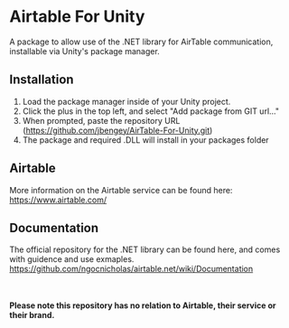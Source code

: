 # Airtable For Unity
A package to allow use of the .NET library for AirTable communication, installable via Unity's package manager.

## Installation
1) Load the package manager inside of your Unity project.
2) Click the plus in the top left, and select "Add package from GIT url..."
3) When prompted, paste the repository URL (https://github.com/jbengey/AirTable-For-Unity.git)
4) The package and required .DLL will install in your packages folder

## Airtable
More information on the Airtable service can be found here: https://www.airtable.com/

## Documentation
The official repository for the .NET library can be found here, and comes with guidence and use exmaples. 
https://github.com/ngocnicholas/airtable.net/wiki/Documentation

<br><br>
**Please note this repository has no relation to Airtable, their service or their brand.**
